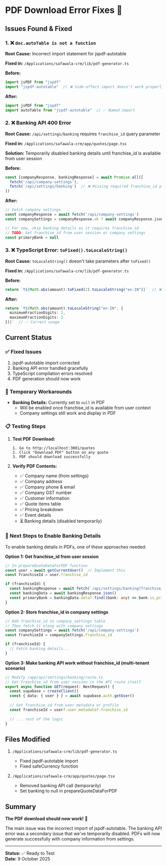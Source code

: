 # PDF Download Error Fixes 🔧

## Issues Found & Fixed

### 1. ❌ `doc.autoTable is not a function`
**Root Cause:** Incorrect import statement for jspdf-autotable

**Fixed in:** `/Applications/safawala-crm/lib/pdf-generator.ts`

**Before:**
```typescript
import jsPDF from "jspdf"
import "jspdf-autotable"  // ❌ Side-effect import doesn't work properly
```

**After:**
```typescript
import jsPDF from "jspdf"
import autoTable from "jspdf-autotable"  // ✅ Named import
```

### 2. ❌ Banking API 400 Error
**Root Cause:** `/api/settings/banking` requires `franchise_id` query parameter

**Fixed in:** `/Applications/safawala-crm/app/quotes/page.tsx`

**Solution:** Temporarily disabled banking details until franchise_id is available from user session

**Before:**
```typescript
const [companyResponse, bankingResponse] = await Promise.all([
  fetch('/api/company-settings'),
  fetch('/api/settings/banking')  // ❌ Missing required franchise_id parameter
])
```

**After:**
```typescript
// Fetch company settings
const companyResponse = await fetch('/api/company-settings')
const companySettings = companyResponse.ok ? await companyResponse.json() : null

// For now, skip banking details as it requires franchise_id
// TODO: Get franchise_id from user session or company settings
const primaryBank = null
```

### 3. ❌ TypeScript Error: `toFixed().toLocaleString()`
**Root Cause:** `toLocaleString()` doesn't take parameters after `toFixed()`

**Fixed in:** `/Applications/safawala-crm/lib/pdf-generator.ts`

**Before:**
```typescript
return `₹${Math.abs(amount).toFixed(2).toLocaleString("en-IN")}`  // ❌ toLocaleString doesn't accept params here
```

**After:**
```typescript
return `₹${Math.abs(amount).toLocaleString("en-IN", { 
  minimumFractionDigits: 2, 
  maximumFractionDigits: 2 
})}`  // ✅ Correct usage
```

## Current Status

### ✅ Fixed Issues
1. jspdf-autotable import corrected
2. Banking API error handled gracefully
3. TypeScript compilation errors resolved
4. PDF generation should now work

### 🔄 Temporary Workarounds
- **Banking Details:** Currently set to `null` in PDF
  - Will be enabled once franchise_id is available from user context
  - Company settings still work and display in PDF

### 📋 Testing Steps

1. **Test PDF Download:**
   ```
   1. Go to http://localhost:3001/quotes
   2. Click "Download PDF" button on any quote
   3. PDF should download successfully
   ```

2. **Verify PDF Contents:**
   - ✅ Company name (from settings)
   - ✅ Company address
   - ✅ Company phone & email
   - ✅ Company GST number
   - ✅ Customer information
   - ✅ Quote items table
   - ✅ Pricing breakdown
   - ✅ Event details
   - ⏳ Banking details (disabled temporarily)

### 🚀 Next Steps to Enable Banking Details

To enable banking details in PDFs, one of these approaches needed:

**Option 1: Get franchise_id from user session**
```typescript
// In prepareQuoteDataForPDF function
const user = await getCurrentUser()  // Implement this
const franchiseId = user.franchise_id

if (franchiseId) {
  const bankingResponse = await fetch(`/api/settings/banking?franchise_id=${franchiseId}`)
  const bankingData = await bankingResponse.json()
  const primaryBank = bankingData.data?.find((bank: any) => bank.is_primary) || bankingData.data?.[0]
}
```

**Option 2: Store franchise_id in company settings**
```typescript
// Add franchise_id to company_settings table
// Then fetch it along with company settings
const companySettings = await fetch('/api/company-settings')
const franchiseId = companySettings.franchise_id

if (franchiseId) {
  // Fetch banking details...
}
```

**Option 3: Make banking API work without franchise_id (multi-tenant scenario)**
```typescript
// Modify /app/api/settings/banking/route.ts
// Get franchise_id from user session in the API route itself
export async function GET(request: NextRequest) {
  const supabase = createClient()
  const { data: { user } } = await supabase.auth.getUser()
  
  // Get franchise_id from user metadata or profile
  const franchiseId = user?.user_metadata?.franchise_id
  
  // ... rest of the logic
}
```

## Files Modified

1. `/Applications/safawala-crm/lib/pdf-generator.ts`
   - Fixed jspdf-autotable import
   - Fixed safeCurrency function

2. `/Applications/safawala-crm/app/quotes/page.tsx`
   - Removed banking API call (temporarily)
   - Set banking to null in prepareQuoteDataForPDF

## Summary

**The PDF download should now work!** 🎉

The main issue was the incorrect import of jspdf-autotable. The banking API error was a secondary issue that we've temporarily disabled. PDFs will now generate successfully with company information from settings.

---
**Status:** ✅ Ready to Test  
**Date:** 9 October 2025
